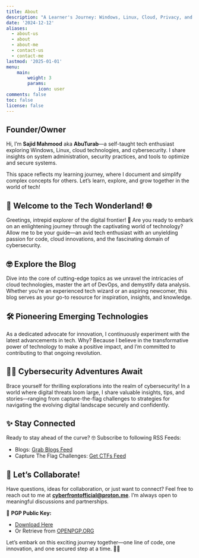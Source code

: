 ```yaml
---
title: About
description: "A Learner's Journey: Windows, Linux, Cloud, Privacy, and Hardening Guides."
date: '2024-12-12'
aliases:
  - about-us
  - about
  - about-me
  - contact-us
  - contact-me
lastmod: '2025-01-01'
menu:
    main: 
        weight: 3
        params:
            icon: user
comments: false
toc: false
license: false
---
```


## Founder/Owner

Hi, I’m **Sajid Mahmood** aka **AbuTurab**—a self-taught tech enthusiast exploring Windows, Linux, cloud technologies, and cybersecurity. I share insights on system administration, security practices, and tools to optimize and secure systems.

This space reflects my learning journey, where I document and simplify complex concepts for others. Let’s learn, explore, and grow together in the world of tech!

## 🚀 **Welcome to the Tech Wonderland!** 🌐  

Greetings, intrepid explorer of the digital frontier! 🌟 Are you ready to embark on an enlightening journey through the captivating world of technology? Allow me to be your guide—an avid tech enthusiast with an unyielding passion for code, cloud innovations, and the fascinating domain of cybersecurity.  

## 🤓 **Explore the Blog**  
Dive into the core of cutting-edge topics as we unravel the intricacies of cloud technologies, master the art of DevOps, and demystify data analysis. Whether you’re an experienced tech wizard or an aspiring newcomer, this blog serves as your go-to resource for inspiration, insights, and knowledge.  

## 🛠️ **Pioneering Emerging Technologies**  
As a dedicated advocate for innovation, I continuously experiment with the latest advancements in tech. Why? Because I believe in the transformative power of technology to make a positive impact, and I’m committed to contributing to that ongoing revolution.  

## 🕵️‍♂️ **Cybersecurity Adventures Await**  
Brace yourself for thrilling explorations into the realm of cybersecurity! In a world where digital threats loom large, I share valuable insights, tips, and stories—ranging from capture-the-flag challenges to strategies for navigating the evolving digital landscape securely and confidently.  

## ✨ **Stay Connected**  
Ready to stay ahead of the curve? 🤓 Subscribe to following RSS Feeds:

- Blogs: [Grab Blogs Feed](/categories/blog/index.xml)
- Capture The Flag Challenges: [Get CTFs Feed](/categories/ctf/index.xml)

## 📧 **Let’s Collaborate!**  
Have questions, ideas for collaboration, or just want to connect? Feel free to reach out to me at **[cyberfrontofficial@proton.me](mailto:cyberfrontofficial@proton.me)**. I’m always open to meaningful discussions and partnerships.  

🔑 **PGP Public Key:**  
- [Download Here](/misc/publickey.asc)  
- Or Retrieve from [OPENPGP.ORG](https://keys.openpgp.org/vks/v1/by-fingerprint/B2A1748F33BAE85E5A9C49C741EBAB900757D730)  

Let’s embark on this exciting journey together—one line of code, one innovation, and one secured step at a time. 🚀✨  
